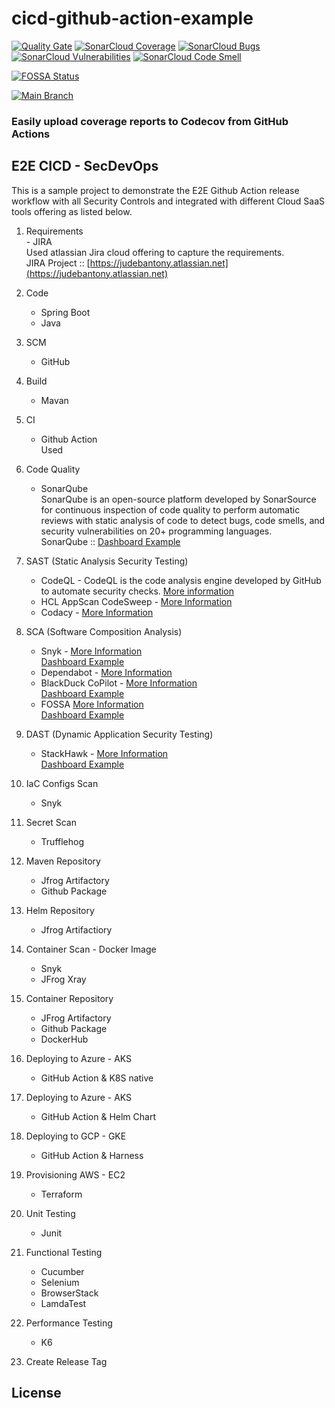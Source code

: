 # cicd-github-action-example
[![Quality Gate](https://sonarcloud.io/api/project_badges/quality_gate?project=judebantony_cicd-github-action-example&branch=main)](https://sonarcloud.io/project/overview?id=judebantony_cicd-github-action-example)
[![SonarCloud Coverage](https://sonarcloud.io/api/project_badges/measure?project=judebantony_cicd-github-action-example&metric=coverage)](https://sonarcloud.io/component_measures/metric/coverage/list?id=judebantony_cicd-github-action-example)
[![SonarCloud Bugs](https://sonarcloud.io/api/project_badges/measure?project=judebantony_cicd-github-action-example&metric=bugs)](https://sonarcloud.io/component_measures/metric/reliability_rating/list?id=judebantony_cicd-github-action-example)
[![SonarCloud Vulnerabilities](https://sonarcloud.io/api/project_badges/measure?project=judebantony_cicd-github-action-example&metric=vulnerabilities)](https://sonarcloud.io/component_measures/metric/security_rating/list?id=judebantony_cicd-github-action-example)
[![SonarCloud Code Smell](https://sonarcloud.io/api/project_badges/measure?project=judebantony_cicd-github-action-example&metric=code_smells)](https://sonarcloud.io/component_measures/metric/code_smell/list?id=judebantony_cicd-github-action-example)

[![FOSSA Status](https://app.fossa.com/api/projects/git%2Bgithub.com%2Fjudebantony%2Fcicd-github-action-example.svg?type=shield)](https://app.fossa.com/projects/git%2Bgithub.com%2Fjudebantony%2Fcicd-github-action-example?ref=badge_shield)

[![Main Branch](https://github.com/judebantony/cicd-github-action-example/actions/workflows/workflow.yml/badge.svg)](https://github.com/judebantony/cicd-github-action-example/actions/workflows/workflow.yml)


### Easily upload coverage reports to Codecov from GitHub Actions


## E2E CICD - SecDevOps

This is a sample project to demonstrate the E2E Github Action release workflow with all Security Controls and integrated with different Cloud SaaS tools offering as listed below.

1. Requirements <br />
	   - JIRA <br />
			 Used atlassian Jira cloud offering to capture the requirements.<br />
	 JIRA Project :: [https://judebantony.atlassian.net](https://judebantony.atlassian.net)	
	  
2. Code <br />
	  - Spring Boot
	  - Java
	  
3. SCM <br />
	  - GitHub		
4. Build <br />
	  - Mavan
5. CI	<br /> 
	  - Github Action <br />
	  	Used 
6. Code Quality <br />
	  - SonarQube <br />
		  SonarQube is an open-source platform developed by SonarSource for continuous inspection of code quality to perform automatic reviews with static analysis of code to detect bugs, code smells, and security vulnerabilities on 20+ programming languages. <br />
	  SonarQube :: [Dashboard Example](https://sonarcloud.io/organizations/judebantony/projects)	
7. SAST (Static Analysis Security Testing)
     - CodeQL - CodeQL is the code analysis engine developed by GitHub to automate security checks. [More information](https://docs.github.com/en/code-security/code-scanning/automatically-scanning-your-code-for-vulnerabilities-and-errors/about-code-scanning-with-codeql)
     - HCL AppScan CodeSweep - [More Information](https://www.hcltechsw.com/appscan/codesweep)	
     - Codacy - [More Information](https://www.codacy.com/products/sonarqube-alternatives?utm_term=sonarqube&utm_campaign=SEA+-+Competitors&utm_source=adwords&utm_medium=ppc&hsa_acc=9882323101&hsa_cam=11598890837&hsa_grp=112569261106&hsa_ad=493336668133&hsa_src=g&hsa_tgt=kwd-57815990976&hsa_kw=sonarqube&hsa_mt=b&hsa_net=adwords&hsa_ver=3&gclid=CjwKCAiA4veMBhAMEiwAU4XRr_qVWrji3IRgivxyqqPc3QrEMVwBQmQoACBfPuCL5H0gE0nmn3n2LhoCcgkQAvD_BwE)
8. SCA (Software Composition Analysis)
     - Snyk - [More Information](https://snyk.io)<br />
             [Dashboard Example](https://app.snyk.io/org/judebantony)
     - Dependabot - [More Information](https://github.blog/2020-06-01-keep-all-your-packages-up-to-date-with-dependabot/)
     - BlackDuck CoPilot - [More Information](https://www.synopsys.com/blogs/software-security/introducing-black-duck-copilot/) <br />
     		[Dashboard Example](https://copilot.blackducksoftware.com/github/repos/judebantony/cicd-github-action-example/results)
     - FOSSA [More Information](https://fossa.com)<br />
     		[Dashboard Example](https://app.fossa.com/projects/git%2Bgithub.com%2Fjudebantony%2Fcicd-github-action-example/refs/branch/main/0116ae3eef023ccfb56995ab2c4b10aaf5ffe1e1)
9. DAST (Dynamic Application Security Testing)
     - StackHawk - [More Information](https://www.stackhawk.com)<br />
     		[Dashboard Example](https://app.stackhawk.com/applications)
10. IaC Configs Scan
     - Snyk
11. Secret Scan
	 - Trufflehog
12. Maven Repository
     - Jfrog Artifactory 
     - Github Package
13. Helm Repository
      - Jfrog Artifactiory    
14. Container Scan - Docker Image
      - Snyk 
      - JFrog Xray
15. Container Repository
     - JFrog Artifactory
     - Github Package
     - DockerHub
16. Deploying to Azure - AKS
	  - GitHub Action & K8S native 
17. Deploying to Azure - AKS
	  - GitHub Action & Helm Chart 
18. Deploying to GCP - GKE 
	  - GitHub Action & Harness
19. Provisioning AWS - EC2
	  - Terraform 	
20. Unit Testing
      - Junit
21. Functional Testing
	  - Cucumber
	  - Selenium
	  - BrowserStack
	  - LamdaTest 
22. Performance Testing
	  - K6 
23. Create Release Tag
	 


## License
